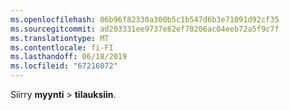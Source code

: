 ```yaml
---
ms.openlocfilehash: 06b96f82330a300b5c1b547d6b3e71091d92cf35
ms.sourcegitcommit: ad203331ee9737e82ef70206ac04eeb72a5f9c7f
ms.translationtype: MT
ms.contentlocale: fi-FI
ms.lasthandoff: 06/18/2019
ms.locfileid: "67216072"
---
```

Siirry **myynti** > **tilauksiin**.